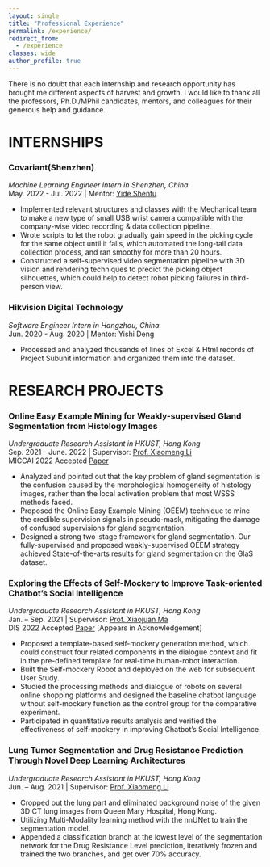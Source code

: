 ```yaml
---
layout: single
title: "Professional Experience"
permalink: /experience/
redirect_from:
  - /experience
classes: wide
author_profile: true 
---
```


There is no doubt that each internship and research opportunity has brought me different aspects of harvest and growth.
I would like to thank all the professors, Ph.D./MPhil candidates, mentors, and colleagues for their generous help and guidance.

# INTERNSHIPS

### **Covariant(Shenzhen)** 
*Machine Learning Engineer Intern in Shenzhen, China* <br>
May. 2022 - Jul. 2022 \| Mentor: [Yide Shentu](https://www.linkedin.com/in/yide-shentu-9590a2ab/)

* Implemented relevant structures and classes with the Mechanical team to make a new type of small USB wrist camera compatible with the company-wise video recording & data collection pipeline.
* Wrote scripts to let the robot gradually gain speed in the picking cycle for the same object until it falls, which automated the long-tail data collection process, and ran smoothy for more than 20 hours.
* Constructed a self-supervised video segmentation pipeline with 3D vision and rendering techniques to predict the picking object silhouettes, which could help to detect robot picking failures in third-person view.

### **Hikvision Digital Technology** 
*Software Engineer Intern in Hangzhou, China* <br>
Jun. 2020 - Aug. 2020 \| Mentor: Yishi Deng

* Processed and analyzed thousands of lines of Excel & Html records of Project Subunit information and organized them into the dataset.

# RESEARCH PROJECTS

### **Online Easy Example Mining for Weakly-supervised Gland Segmentation from Histology Images**
*Undergraduate Research Assistant in HKUST, Hong Kong* <br>
Sep. 2021 - June. 2022 | Supervisor: [Prof. Xiaomeng Li](https://xmengli.github.io/) <br>
MICCAI 2022 Accepted [Paper](https://arxiv.org/pdf/2206.06665.pdf)

* Analyzed and pointed out that the key problem of gland segmentation is the confusion caused by the morphological homogeneity of histology images, rather than the local activation problem that most WSSS methods faced.
* Proposed the Online Easy Example Mining (OEEM) technique to mine the credible supervision signals in pseudo-mask, mitigating the damage of confused supervisions for gland segmentation. 
* Designed a strong two-stage framework for gland segmentation. Our fully-supervised and proposed weakly-supervised OEEM strategy achieved State-of-the-arts results for gland segmentation on the GlaS dataset.

### **Exploring the Effects of Self-Mockery to Improve Task-oriented Chatbot’s Social Intelligence**
*Undergraduate Research Assistant in HKUST, Hong Kong* <br>
Jan. – Sep. 2021 | Supervisor: [Prof. Xiaojuan Ma](https://www.cse.ust.hk/~mxj/) <br>
DIS 2022 Accepted [Paper](https://dl.acm.org/doi/abs/10.1145/3532106.3533461) [Appears in Acknowledgement]

* Proposed a template-based self-mockery generation method, which could construct four related components in the dialogue context and fit in the pre-defined template for real-time human-robot interaction.
* Built the Self-mockery Robot and deployed on the web for subsequent User Study.
* Studied the processing methods and dialogue of robots on several online shopping platforms and designed the baseline chatbot language without self-mockery function as the control group for the comparative experiment.
* Participated in quantitative results analysis and verified the effectiveness of self-mockery in improving Chatbot’s Social Intelligence.

### **Lung Tumor Segmentation and Drug Resistance Prediction Through Novel Deep Learning Architectures** 
*Undergraduate Research Assistant in HKUST, Hong Kong* <br>
Jun. – Aug. 2021 | Supervisor: [Prof. Xiaomeng Li](https://xmengli.github.io/)

* Cropped out the lung part and eliminated background noise of the given 3D CT lung images from Queen Mary Hospital, Hong Kong.
* Utilizing Multi-Modality learning method with the nnUNet to train the segmentation model.
* Appended a classification branch at the lowest level of the segmentation network for the Drug Resistance Level prediction, iteratively frozen and trained the two branches, and get over 70% accuracy.